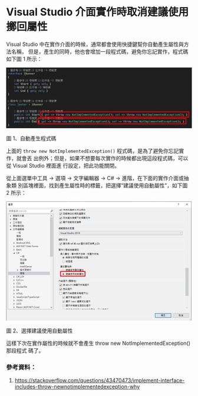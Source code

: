 # Visual Studio 介面實作時取消建議使用擲回屬性
Visual Studio 中在實作介面的時候，通常都會使用快捷鍵幫你自動產生屬性與方法名稱，
但是，產生的同時，他也會增加一段程式碼，避免你忘記實作，程式碼如下圖 1 所示：

![](./images/2023-02-20-07-59-19.png)

圖 1、自動產生程式碼

上面的 `throw new NotImplementedException()` 程式碼，是為了避免你忘記實作，就會丟
出例外；但是，如果不想要每次實作的時候都出現這段程式碼，可以從 Visual Studio 裡面進
行設定，把此功能關閉。

從上面選單中工具 → 選項 → 文字編輯器 → C# → 進階，在下面的實作介面或抽象類
別區塊裡面，找到產生屬性時的標籤，把選擇”建議使用自動屬性”，如下圖 2 所示：

![](./images/2023-02-20-07-59-55.png)

圖 2、選擇建議使用自動屬性

這樣下次在實作屬性的時候就不會產生 throw new NotImplementedException() 那段程式
碼了。

### 參考資料：
1. https://stackoverflow.com/questions/43470473/implement-interface-includes-throw-newnotimplementedexception-why